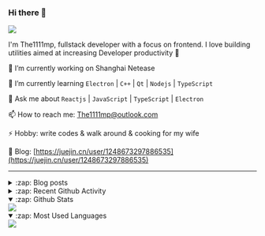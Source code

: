 ### Hi there 👋

![](https://komarev.com/ghpvc/?username=1111mp&color=green)

I'm The1111mp, fullstack developer with a focus on frontend. I love building utilities aimed at increasing Developer productivity 🙌

🔭 I’m currently working on Shanghai Netease

🌱 I’m currently learning `Electron` | `C++` | `Qt` | `Nodejs` | `TypeScript`

💬 Ask me about `Reactjs` | `JavaScript` | `TypeScript` | `Electron`

📫 How to reach me: <a href="mailto:The1111mp@outlook.com">The1111mp@outlook.com</a>

⚡ Hobby: write codes & walk around & cooking for my wife

📖 Blog: [https://juejin.cn/user/1248673297886535](https://juejin.cn/user/1248673297886535)

***

<details>
  <summary>:zap: Blog posts</summary>

  - [使用 nvm-desktop 轻松安装和管理多个 node 版本](https://juejin.cn/post/7267791228872179727)
  - [Electron 中集成 SQLite3 数据库的最佳实践](https://juejin.cn/post/7202807471881306172)
  - [从0开发IM，单聊群聊在线离线消息以及消息的已读未读功能](https://juejin.cn/post/7202583557751865401)
  - [Electron（网页）中实现接近微信消息发送体验的消息输入框及界面](https://juejin.cn/post/7252505446396575781)
  - [Qt中基于QWebEngineView和QWebChannel实现与web的交互](https://juejin.cn/post/7238423148555501629)
</details>

<details>
  <summary>:zap: Recent Github Activity</summary>

  <!--START_SECTION:activity-->
1. 🚀 Published release [v2.2.0](https://github.com/1111mp/nvmd-command/releases/tag/v2.2.0) in [1111mp/nvmd-command](https://github.com/1111mp/nvmd-command)
2. 🚀 Published release [v2.2.0](https://github.com/1111mp/nvm-desktop/releases/tag/v2.2.0) in [1111mp/nvm-desktop](https://github.com/1111mp/nvm-desktop)
3. 🎉 Merged PR [#6](https://github.com/1111mp/nvm-desktop/pull/6) in [1111mp/nvm-desktop](https://github.com/1111mp/nvm-desktop)
4. 🎉 Merged PR [#1](https://github.com/1111mp/nvmd-command/pull/1) in [1111mp/nvmd-command](https://github.com/1111mp/nvmd-command)
5. 💪 Opened PR [#6](https://github.com/1111mp/nvm-desktop/pull/6) in [1111mp/nvm-desktop](https://github.com/1111mp/nvm-desktop)
6. 💪 Opened PR [#1](https://github.com/1111mp/nvmd-command/pull/1) in [1111mp/nvmd-command](https://github.com/1111mp/nvmd-command)
7. 🎉 Merged PR [#38](https://github.com/1111mp/electron_client/pull/38) in [1111mp/electron_client](https://github.com/1111mp/electron_client)
8. 🎉 Merged PR [#37](https://github.com/1111mp/electron_client/pull/37) in [1111mp/electron_client](https://github.com/1111mp/electron_client)
9. 🚀 Published release [v2.1.0](https://github.com/1111mp/nvm-desktop/releases/tag/v2.1.0) in [1111mp/nvm-desktop](https://github.com/1111mp/nvm-desktop)
10. 🎉 Merged PR [#5](https://github.com/1111mp/nvm-desktop/pull/5) in [1111mp/nvm-desktop](https://github.com/1111mp/nvm-desktop)
  <!--END_SECTION:activity-->
</details>

<details open>
  <summary>:zap: Github Stats</summary>

  <img align="center" src="https://github-readme-stats-sigma-five.vercel.app/api?username=1111mp&show_icons=true&hide_border=true&theme=gruvbox" />
</details>

<details open>
  <summary>:zap: Most Used Languages</summary>

  <img align="center" src="https://github-readme-stats-sigma-five.vercel.app/api/top-langs/?username=1111mp&layout=compact&show_icons=true&hide_border=true&theme=gruvbox" />
</details>


<!--
**1111mp/1111mp** is a ✨ _special_ ✨ repository because its `README.md` (this file) appears on your GitHub profile.

Here are some ideas to get you started:

- 🔭 I’m currently working on ...
- 🌱 I’m currently learning ...
- 👯 I’m looking to collaborate on ...
- 🤔 I’m looking for help with ...
- 💬 Ask me about ...
- 📫 How to reach me: ...
- 😄 Pronouns: ...
- ⚡ Fun fact: ...
-->
